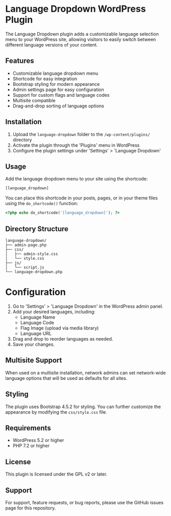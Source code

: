 # Language Dropdown WordPress Plugin

The Language Dropdown plugin adds a customizable language selection menu to your WordPress site, allowing visitors to easily switch between different language versions of your content.

## Features

- Customizable language dropdown menu
- Shortcode for easy integration
- Bootstrap styling for modern appearance
- Admin settings page for easy configuration
- Support for custom flags and language codes
- Multisite compatible
- Drag-and-drop sorting of language options

## Installation

1. Upload the `language-dropdown` folder to the `/wp-content/plugins/` directory
2. Activate the plugin through the 'Plugins' menu in WordPress
3. Configure the plugin settings under 'Settings' > 'Language Dropdown'

## Usage

Add the language dropdown menu to your site using the shortcode:

```php
[language_dropdown]
``` 
You can place this shortcode in your posts, pages, or in your theme files using the `do_shortcode()` function:

```php
<?php echo do_shortcode('[language_dropdown]'); ?>
```

## Directory Structure
```
language-dropdown/
├── admin-page.php
├── css/
│   ├── admin-style.css
│   └── style.css
├── js/
│   └── script.js
└── language-dropdown.php
```

# Configuration

1. Go to 'Settings' > 'Language Dropdown' in the WordPress admin panel.
2. Add your desired languages, including:
   - Language Name
   - Language Code
   - Flag Image (upload via media library)
   - Language URL
3. Drag and drop to reorder languages as needed.
4. Save your changes.

## Multisite Support

When used on a multisite installation, network admins can set network-wide language options that will be used as defaults for all sites.

## Styling

The plugin uses Bootstrap 4.5.2 for styling. You can further customize the appearance by modifying the `css/style.css` file.

## Requirements

- WordPress 5.2 or higher
- PHP 7.2 or higher

## License

This plugin is licensed under the GPL v2 or later.

## Support

For support, feature requests, or bug reports, please use the GitHub issues page for this repository.
